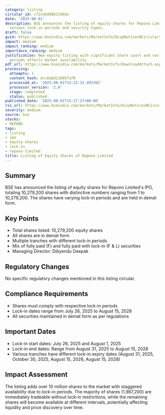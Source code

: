 ```yaml
---
category: listing
circular_id: c72cebd48b2196da
date: '2025-08-01'
description: BSE announces the listing of equity shares for Repono Limited IPO with
  various lock-in periods and security types.
draft: false
guid: https://www.bseindia.com/markets/MarketInfo/DispNoticesNCirculars.aspx?Noticeid={E9AB2ABF-9CE1-49C9-9A03-0F92185E1B33}&noticeno=20250801-73&dt=08/01/2025&icount=73&totcount=73&flag=0
impact: medium
impact_ranking: medium
importance_ranking: medium
justification: New equity listing with significant share count and varied lock-in
  periods affects market availability
pdf_url: https://www.bseindia.com/markets/MarketInfo/DownloadAttach.aspx?id=20250801-73&attachedId=67e6def6-31e5-4470-9a9e-1dffb4720503
processing:
  attempts: 1
  content_hash: dcc8a8d11605fa70
  processed_at: '2025-08-01T15:23:32.493302'
  processor_version: '2.0'
  stage: completed
  status: published
published_date: '2025-08-01T15:17:27+00:00'
rss_url: https://www.bseindia.com/markets/MarketInfo/DispNoticesNCirculars.aspx?Noticeid={E9AB2ABF-9CE1-49C9-9A03-0F92185E1B33}&noticeno=20250801-73&dt=08/01/2025&icount=73&totcount=73&flag=0
severity: medium
source: bse
stocks:
- REPONO
tags:
- listing
- ipo
- equity-shares
- lock-in
- repono-limited
title: Listing of Equity Shares of Repono Limited
---
```


## Summary

BSE has announced the listing of equity shares for Repono Limited's IPO, totaling 10,279,200 shares with distinctive numbers ranging from 1 to 10,279,200. The shares have varying lock-in periods and are held in demat form.

## Key Points

- Total shares listed: 10,279,200 equity shares
- All shares are in demat form
- Multiple tranches with different lock-in periods
- Mix of fully paid (F) and fully paid with lock-in (F & L) securities
- Managing Director: Dibyendu Deepak

## Regulatory Changes

No specific regulatory changes mentioned in this listing circular.

## Compliance Requirements

- Shares must comply with respective lock-in periods
- Lock-in dates range from July 26, 2025 to August 15, 2028
- All securities maintained in demat form as per regulations

## Important Dates

- Lock-in start dates: July 26, 2025 and August 1, 2025
- Lock-in end dates: Range from August 31, 2025 to August 15, 2028
- Various tranches have different lock-in expiry dates (August 31, 2025, October 30, 2025, August 15, 2026, August 15, 2028)

## Impact Assessment

The listing adds over 10 million shares to the market with staggered availability due to lock-in periods. The majority of shares (1,987,200) are immediately tradeable without lock-in restrictions, while the remaining shares will become available at different intervals, potentially affecting liquidity and price discovery over time.